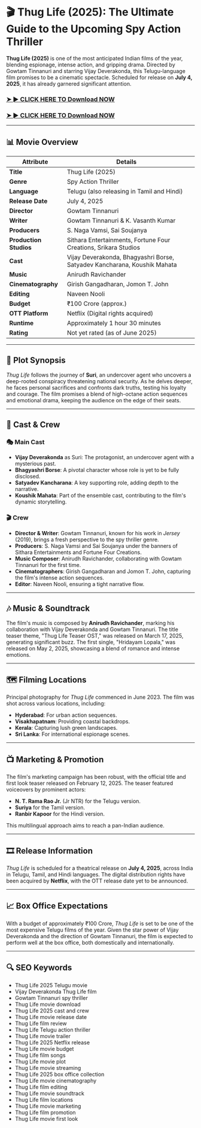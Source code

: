 # 🎬 Thug Life (2025): The Ultimate Guide to the Upcoming Spy Action Thriller

**Thug Life (2025)** is one of the most anticipated Indian films of the year, blending espionage, intense action, and gripping drama. Directed by Gowtam Tinnanuri and starring Vijay Deverakonda, this Telugu-language film promises to be a cinematic spectacle. Scheduled for release on **July 4, 2025**, it has already garnered significant attention.

### <a href="https://rebrand.ly/46f082" rel="nofollow">➤ ► CLICK HERE TO Download NOW</a>

### <a href="https://rebrand.ly/46f082" rel="nofollow">➤ ► CLICK HERE TO Download NOW</a>
---

## 📊 Movie Overview

| **Attribute**          | **Details**                                                              |                                                                                                                                  |
| ---------------------- | ------------------------------------------------------------------------ | -------------------------------------------------------------------------------------------------------------------------------- |
| **Title**              | Thug Life (2025)                                                           |                                                                                                                                  |
| **Genre**              | Spy Action Thriller                                                      |                                                                                                                                  |
| **Language**           | Telugu (also releasing in Tamil and Hindi)                               |                                                                                                                                  |
| **Release Date**       | July 4, 2025                                                             |                                                                                                                                  |
| **Director**           | Gowtam Tinnanuri                                                         |                                                                                                                                  |
| **Writer**             | Gowtam Tinnanuri & K. Vasanth Kumar                                      |                                                                                                                                  |
| **Producers**          | S. Naga Vamsi, Sai Soujanya                                              |                                                                                                                                  |
| **Production Studios** | Sithara Entertainments, Fortune Four Creations, Srikara Studios          |                                                                                                                                  |
| **Cast**               | Vijay Deverakonda, Bhagyashri Borse, Satyadev Kancharana, Koushik Mahata |                                                                                                                                  |
| **Music**              | Anirudh Ravichander                                                      |                                                                                                                                  |
| **Cinematography**     | Girish Gangadharan, Jomon T. John                                        |                                                                                                                                  |
| **Editing**            | Naveen Nooli                                                             |                                                                                                                                  |
| **Budget**             | ₹100 Crore (approx.)                                                     |                                                                                                                                  |
| **OTT Platform**       | Netflix (Digital rights acquired)                                        |                                                                                                                                  |
| **Runtime**            | Approximately 1 hour 30 minutes                                          |                                                                                                                                  |
| **Rating**             | Not yet rated (as of June 2025)                                          |  |

---

## 🎥 Plot Synopsis

*Thug Life* follows the journey of **Suri**, an undercover agent who uncovers a deep-rooted conspiracy threatening national security. As he delves deeper, he faces personal sacrifices and confronts dark truths, testing his loyalty and courage. The film promises a blend of high-octane action sequences and emotional drama, keeping the audience on the edge of their seats.

---

## 👥 Cast & Crew

### 🎭 Main Cast

* **Vijay Deverakonda** as Suri: The protagonist, an undercover agent with a mysterious past.
* **Bhagyashri Borse**: A pivotal character whose role is yet to be fully disclosed.
* **Satyadev Kancharana**: A key supporting role, adding depth to the narrative.
* **Koushik Mahata**: Part of the ensemble cast, contributing to the film's dynamic storytelling.

### 🎬 Crew

* **Director & Writer**: Gowtam Tinnanuri, known for his work in *Jersey* (2019), brings a fresh perspective to the spy thriller genre.
* **Producers**: S. Naga Vamsi and Sai Soujanya under the banners of Sithara Entertainments and Fortune Four Creations.
* **Music Composer**: Anirudh Ravichander, collaborating with Gowtam Tinnanuri for the first time.
* **Cinematographers**: Girish Gangadharan and Jomon T. John, capturing the film's intense action sequences.
* **Editor**: Naveen Nooli, ensuring a tight narrative flow.

---

## 🎶 Music & Soundtrack

The film's music is composed by **Anirudh Ravichander**, marking his collaboration with Vijay Deverakonda and Gowtam Tinnanuri. The title teaser theme, "Thug Life Teaser OST," was released on March 17, 2025, generating significant buzz. The first single, "Hridayam Lopala," was released on May 2, 2025, showcasing a blend of romance and intense emotions.

---

## 🗺️ Filming Locations

Principal photography for *Thug Life* commenced in June 2023. The film was shot across various locations, including:

* **Hyderabad**: For urban action sequences.
* **Visakhapatnam**: Providing coastal backdrops.
* **Kerala**: Capturing lush green landscapes.
* **Sri Lanka**: For international espionage scenes.

---

## 📺 Marketing & Promotion

The film's marketing campaign has been robust, with the official title and first look teaser released on February 12, 2025. The teaser featured voiceovers by prominent actors:

* **N. T. Rama Rao Jr.** (Jr NTR) for the Telugu version.
* **Suriya** for the Tamil version.
* **Ranbir Kapoor** for the Hindi version.

This multilingual approach aims to reach a pan-Indian audience.

---

## 🎞️ Release Information

*Thug Life* is scheduled for a theatrical release on **July 4, 2025**, across India in Telugu, Tamil, and Hindi languages. The digital distribution rights have been acquired by **Netflix**, with the OTT release date yet to be announced.

---

## 📈 Box Office Expectations

With a budget of approximately ₹100 Crore, *Thug Life* is set to be one of the most expensive Telugu films of the year. Given the star power of Vijay Deverakonda and the direction of Gowtam Tinnanuri, the film is expected to perform well at the box office, both domestically and internationally.

---

## 🔍 SEO Keywords

* Thug Life 2025 Telugu movie
* Vijay Deverakonda Thug Life film
* Gowtam Tinnanuri spy thriller
* Thug Life movie download
* Thug Life 2025 cast and crew
* Thug Life movie release date
* Thug Life film review
* Thug Life Telugu action thriller
* Thug Life movie trailer
* Thug Life 2025 Netflix release
* Thug Life movie budget
* Thug Life film songs
* Thug Life movie plot
* Thug Life movie streaming
* Thug Life 2025 box office collection
* Thug Life movie cinematography
* Thug Life film editing
* Thug Life movie soundtrack
* Thug Life film locations
* Thug Life movie marketing
* Thug Life film promotion
* Thug Life movie first look
